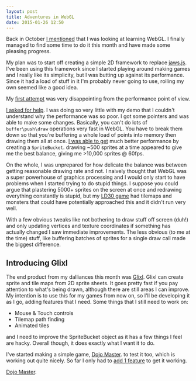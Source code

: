 ```yaml
---
layout: post
title: Adventures in WebGL
date: 2015-01-26 12:50
---
```


Back in October [I mentioned][POST] that I was looking at learning WebGL. I finally managed to find some time to do it this month
and have made some pleasing progress.

My plan was to start off creating a simple 2D framework to replace [jaws.js][JAWS]. I've been using this framework since I started
playing around making games and I really like its simplicity, but I was butting up against its performance. Since it had a load of
stuff in it I'm probably never going to use, rolling my own seemed like a good idea.

My [first attempt][GLIXL_TEST] was very disappointing from the performance point of view.

[I asked for help][STACKOVERFLOW]. I was doing so very little with my demo that I couldn't understand why the performance was so poor.
I got some pointers and was able to make some changes. Basically, you can't do lots of `buffer\push\draw` operations very fast in WebGL.
You have to break them down so that you're buffering a whole load of points into memory then drawing them all at once. [I was able to get][SPRITEBUCKET]
much better performance by creating a `SpriteBucket`. drawing ~500 sprites at a time appeared to give me the best balance, 
giving me >10,000 sprites @ 60fps.

On the whole, I was unprepared for how delicate the balance was between getting reasonable drawing rate and not. I naively thought that
WebGL was a super powerhouse of graphics processing and I would only start to have problems when I started trying to do stupid things. I
suppose you could argue that plastering 5000+ sprites on the screen at once and redrawing everything constantly is stupid, but my 
[LD30 game][LD30] had tilemaps and monsters that could have potentially approached this and it didn't run very well.

With a few obvious tweaks like not bothering to draw stuff off screen (duh!) and only updating vertices and texture coordinates if something
has actually changed I saw immediate improvements. The less obvious (to me at the time) stuff, like buffering batches of sprites for a
single draw call made the biggest difference.

## Introducing Glixl

The end product from my dalliances this month was [Glixl][GLIXL]. Glixl can create sprite and tile maps from 2D sprite sheets. It goes
pretty fast if you pay attention to what's being drawn, although there are still areas I can improve. My intention is to use this for
my games from now on, so I'll be developing it as I go, adding features that I need. Some things that I still need to work on:

* Mouse & Touch controls
* Tilemap path finding
* Animated tiles

and I need to improve the SpriteBucket object as it has a few things I feel are hacky. Overall though, it does exactly what I want it to do.

I've started making a simple game, [Dojo Master][DOJOMASTER]. to test it too, which is working out quite nicely. So far I only had to [add 1 feature][CFC7691] to get it working.

[Dojo Master][DOJOMASTER].




[POST]: http://www.subdimension.co.uk/2014/10/21/webgl.html
[JAWS]: http://jawsjs.com/
[GLIXL_TEST]: http://games.subdimension.co.uk/webgl/unoptimized.html
[SPRITEBUCKET]: http://games.subdimension.co.uk/webgl/optimized.html
[STACKOVERFLOW]: http://stackoverflow.com/questions/27905214/why-is-my-simple-webgl-demo-so-slow
[LD30]: http://games.subdimension.co.uk/LD30/
[GLIXL]: https://github.com/MalphasWats/glixl
[CFC7691]: https://github.com/MalphasWats/glixl/commit/cfc7691f49d6a4b3d2efb2d35dd22b1b834ac1e0
[DOJOMASTER]: http://games.subdimension.co.uk/DojoMaster/